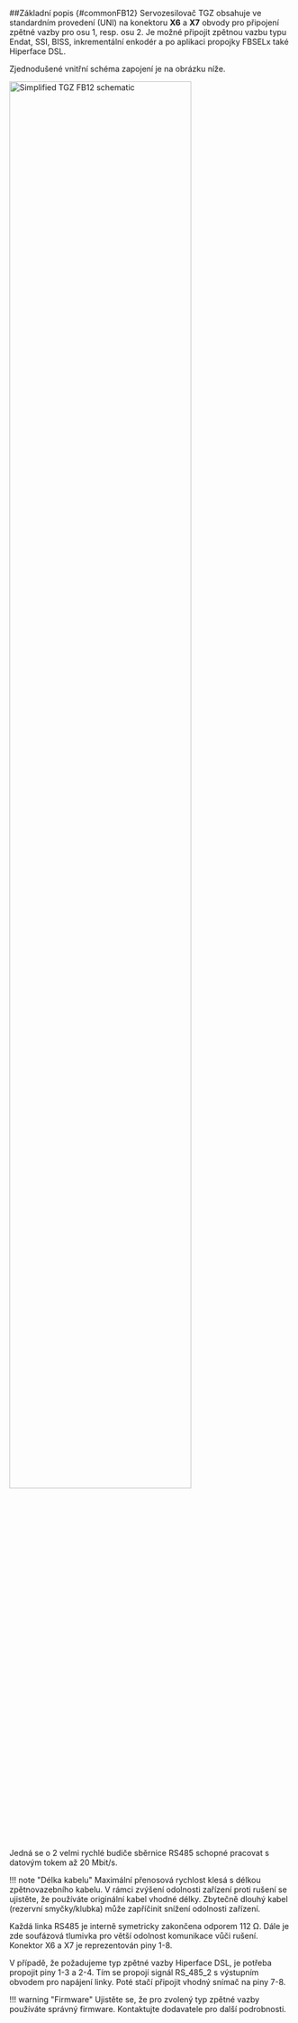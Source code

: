 ##Základní popis {#commonFB12}
Servozesilovač TGZ obsahuje ve standardním provedení (UNI) na konektoru **X6** a **X7** obvody pro připojení zpětné vazby pro osu 1, resp. osu 2.
Je možné připojit zpětnou vazbu typu Endat, SSI, BISS, inkrementální enkodér a po aplikaci propojky FBSELx také Hiperface DSL.   

Zjednodušené vnitřní schéma zapojení je na obrázku níže.

<img src="../../../common/img/FB12internals.svg" alt="Simplified TGZ FB12 schematic" style="width:80%;">

Jedná se o 2 velmi rychlé budiče sběrnice RS485 schopné pracovat s datovým tokem až 20 Mbit/s.

!!! note "Délka kabelu"
	Maximální přenosová rychlost klesá s délkou zpětnovazebního kabelu.
	V rámci zvýšení odolnosti zařízení proti rušení se ujistěte, že používáte originální kabel vhodné délky.
	Zbytečně dlouhý kabel (rezervní smyčky/klubka) může zapříčinit snížení odolnosti zařízení.

Každá linka RS485 je interně symetricky zakončena odporem 112 Ω.
Dále je zde soufázová tlumivka pro větší odolnost komunikace vůči rušení.
Konektor X6 a X7 je reprezentován piny 1-8.   

V případě, že požadujeme typ zpětné vazby Hiperface DSL, je potřeba propojit piny 1-3 a 2-4.
Tím se propojí signál RS_485_2 s výstupním obvodem pro napájení linky.
Poté stačí připojit vhodný snímač na piny 7-8.   

!!! warning "Firmware"
	Ujistěte se, že pro zvolený typ zpětné vazby používáte správný firmware.
	Kontaktujte dodavatele pro další podrobnosti.